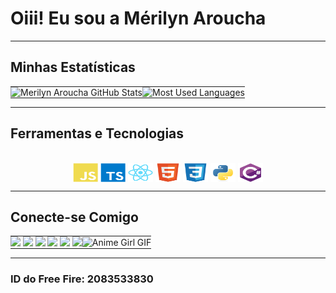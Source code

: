 # Oiii! Eu sou a Mérilyn Aroucha 

---

## Minhas Estatísticas

<div align="center">
  <table style="border-collapse: collapse;">
    <tr>
      <td style="border: none; padding: 0;">
        <img height="180em" src="https://github-readme-stats.vercel.app/api?username=Merilyn2001&show_icons=true&theme=radical" alt="Merilyn Aroucha GitHub Stats" />
      </td>
      <td style="border: none; padding: 0;">
        <img height="180em" src="https://github-readme-stats.vercel.app/api/top-langs/?username=Merilyn2001&layout=compact&theme=radical" alt="Most Used Languages" />
      </td>
    </tr>
  </table>
</div>

---

## Ferramentas e Tecnologias

<div style="display: inline_block; text-align: center;"><br>
  <img align="center" alt="Merilyn-Js" height="30" width="40" src="https://raw.githubusercontent.com/devicons/devicon/master/icons/javascript/javascript-plain.svg">
  <img align="center" alt="Merilyn-Ts" height="30" width="40" src="https://raw.githubusercontent.com/devicons/devicon/master/icons/typescript/typescript-plain.svg">
  <img align="center" alt="Merilyn-React" height="30" width="40" src="https://raw.githubusercontent.com/devicons/devicon/master/icons/react/react-original.svg">
  <img align="center" alt="Merilyn-HTML" height="30" width="40" src="https://raw.githubusercontent.com/devicons/devicon/master/icons/html5/html5-original.svg">
  <img align="center" alt="Merilyn-CSS" height="30" width="40" src="https://raw.githubusercontent.com/devicons/devicon/master/icons/css3/css3-original.svg">
  <img align="center" alt="Merilyn-Python" height="30" width="40" src="https://raw.githubusercontent.com/devicons/devicon/master/icons/python/python-original.svg">
  <img align="center" alt="Merilyn-Csharp" height="30" width="40" src="https://raw.githubusercontent.com/devicons/devicon/master/icons/csharp/csharp-original.svg">
</div>

---

## Conecte-se Comigo

<div align="center"> 
  <table style="border-collapse: collapse;">
    <tr>
      <td style="border: none; padding: 0;">
        <a href="https://www.youtube.com/@merilynarouch3438" target="_blank"><img src="https://img.shields.io/badge/YouTube-FF0000?style=for-the-badge&logo=youtube&logoColor=white" target="_blank"></a>
        <a href="https://instagram.com/mery__barros" target="_blank"><img src="https://img.shields.io/badge/-Instagram-%23E4405F?style=for-the-badge&logo=instagram&logoColor=white" target="_blank"></a>
        <a href="https://discord.gg/merilyn_barros" target="_blank"><img src="https://img.shields.io/badge/Discord-7289DA?style=for-the-badge&logo=discord&logoColor=white" target="_blank"></a> 
        <a href="mailto:merilyn.aroucha@acad.ifma.edu.br"><img src="https://img.shields.io/badge/-Gmail-%23333?style=for-the-badge&logo=gmail&logoColor=white" target="_blank"></a>
        <a href="https://www.linkedin.com/in/m%C3%A9rilyn-aroucha-299279212" target="_blank"><img src="https://img.shields.io/badge/-LinkedIn-%230077B5?style=for-the-badge&logo=linkedin&logoColor=white" target="_blank"></a>
        <a href="https://www.ff.garena.com/" target="_blank"><img src="https://img.shields.io/badge/Free%20Fire-FFBB00?style=for-the-badge&logo=freefire&logoColor=white" target="_blank"></a>
      </td>
      <td style="border: none; padding: 0;">
        <img src="https://media.giphy.com/media/UrOoKqAQotRKn8kdg9/giphy.gif" alt="Anime Girl GIF" width="100" />
      </td>
    </tr>
  </table>
</div>

---

### ID do Free Fire: 2083533830
```

